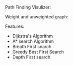 Path Finding Visulizer:

Weight and unweighted graph:

Features:
- Dijkstra's Algorithm
- A* search Algorithm
- Breath First search
- Greedy Best First Search
- Depth First search
